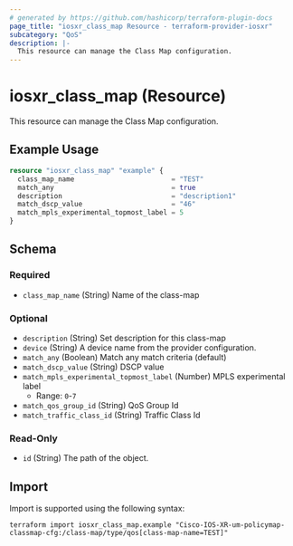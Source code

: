 ```yaml
---
# generated by https://github.com/hashicorp/terraform-plugin-docs
page_title: "iosxr_class_map Resource - terraform-provider-iosxr"
subcategory: "QoS"
description: |-
  This resource can manage the Class Map configuration.
---
```


# iosxr_class_map (Resource)

This resource can manage the Class Map configuration.

## Example Usage

```terraform
resource "iosxr_class_map" "example" {
  class_map_name                        = "TEST"
  match_any                             = true
  description                           = "description1"
  match_dscp_value                      = "46"
  match_mpls_experimental_topmost_label = 5
}
```

<!-- schema generated by tfplugindocs -->
## Schema

### Required

- `class_map_name` (String) Name of the class-map

### Optional

- `description` (String) Set description for this class-map
- `device` (String) A device name from the provider configuration.
- `match_any` (Boolean) Match any match criteria (default)
- `match_dscp_value` (String) DSCP value
- `match_mpls_experimental_topmost_label` (Number) MPLS experimental label
  - Range: `0`-`7`
- `match_qos_group_id` (String) QoS Group Id
- `match_traffic_class_id` (String) Traffic Class Id

### Read-Only

- `id` (String) The path of the object.

## Import

Import is supported using the following syntax:

```shell
terraform import iosxr_class_map.example "Cisco-IOS-XR-um-policymap-classmap-cfg:/class-map/type/qos[class-map-name=TEST]"
```
